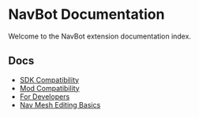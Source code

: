 # NavBot Documentation

Welcome to the NavBot extension documentation index.

## Docs

- [SDK Compatibility]
- [Mod Compatibility]
- [For Developers]
- [Nav Mesh Editing Basics]

<!-- Links -->
[SDK Compatibility]: SDKS.md
[Mod Compatibility]: MODS.md
[Nav Mesh Editing Basics]: NAVMESH_BASIC_EDITING.md
[For Developers]: developers/README.md
